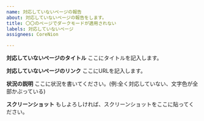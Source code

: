 ```yaml
---
name: 対応していないページの報告
about: 対応していないページの報告をします。
title: 〇〇のページでダークモードが適用されない
labels: 対応していないページ
assignees: CoreNion

---
```


**対応していないページのタイトル**
ここにタイトルを記入します。

**対応していないページのリンク**
ここにURLを記入します。

**状況の説明**
ここに状況を書いてください。(例:全く対応していない、文字色が全部かぶっている)

**スクリーンショット**
もしよろしければ、スクリーンショットをここに貼ってください。
